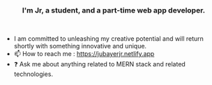 <!-- <img src="https://raw.githubusercontent.com/DevJubr/DevJubr/main/e36ec678-7984-4cdd-8e4c-a3932772ff8e.gif" />
--> 

### <div align="center">I'm Jr, a student, and a part-time web app developer.</div>
<br/>   

  
- I am committed to unleashing my creative potential and will return shortly with something innovative and unique.
- 📫 How to reach me : https://jubayerjr.netlify.app
- ❓ Ask me about anything related to MERN stack and related technologies.   




 

<br/>  
<br/>  
